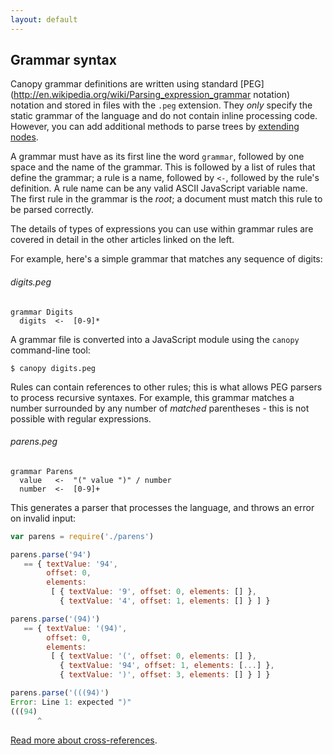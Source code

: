 ```yaml
---
layout: default
---
```


## Grammar syntax

Canopy grammar definitions are written using standard
[PEG](http://en.wikipedia.org/wiki/Parsing_expression_grammar notation) notation
and stored in files with the `.peg` extension. They _only_ specify the static
grammar of the language and do not contain inline processing code. However, you
can add additional methods to parse trees by [extending nodes](/types.html).

A grammar must have as its first line the word `grammar`, followed by one space
and the name of the grammar. This is followed by a list of rules that define the
grammar; a rule is a name, followed by `<-`, followed by the rule's definition.
A rule name can be any valid ASCII JavaScript variable name. The first rule in
the grammar is the *root*; a document must match this rule to be parsed
correctly.

The details of types of expressions you can use within grammar rules are covered
in detail in the other articles linked on the left.

For example, here's a simple grammar that matches any sequence of digits:

###### digits.peg

    grammar Digits
      digits  <-  [0-9]*

A grammar file is converted into a JavaScript module using the `canopy`
command-line tool:

    $ canopy digits.peg

Rules can contain references to other rules; this is what allows PEG parsers to
process recursive syntaxes. For example, this grammar matches a number
surrounded by any number of *matched* parentheses - this is not possible with
regular expressions.

###### parens.peg

    grammar Parens
      value   <-  "(" value ")" / number
      number  <-  [0-9]+

This generates a parser that processes the language, and throws an error on
invalid input:

```js
var parens = require('./parens')

parens.parse('94')
   == { textValue: '94',
        offset: 0,
        elements: 
         [ { textValue: '9', offset: 0, elements: [] },
           { textValue: '4', offset: 1, elements: [] } ] }

parens.parse('(94)')
   == { textValue: '(94)',
        offset: 0,
        elements: 
         [ { textValue: '(', offset: 0, elements: [] },
           { textValue: '94', offset: 1, elements: [...] },
           { textValue: ')', offset: 3, elements: [] } ] }

parens.parse('(((94)')
Error: Line 1: expected ")"
(((94)
      ^
```

[Read more about cross-references](/references.html).
